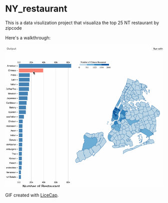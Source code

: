 # NY_restaurant
This is a data visulization project that visualiza the top 25 NT restaurant by zipcode

Here's a walkthrough:

<img src='https://github.com/Hanyuatwork/NY_restaurant/blob/master/NY_restaurant.gif' title='Video Walkthrough' width='' alt='Video Walkthrough' />



GIF created with [LiceCap](http://www.cockos.com/licecap/).
